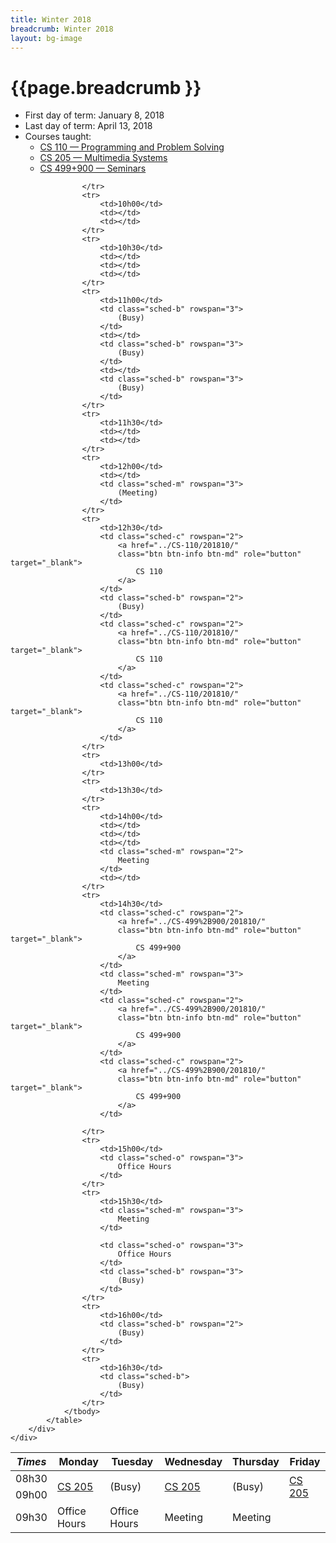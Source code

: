 ```yaml
---
title: Winter 2018
breadcrumb: Winter 2018
layout: bg-image
---
```

# {{page.breadcrumb }}
<ul>
	<li>First day of term: January 8, 2018</li>
	<li>Last day of term: April 13, 2018</li>
	<li>Courses taught:
	<ul>
		<li>
			<a href="../CS-110/201810/">
				CS 110 &mdash; Programming and Problem Solving
			</a>
		</li>
		<li>
			<a href="../CS-205/201810/">
				CS 205 &mdash; Multimedia Systems
			</a>
		</li>
		<li>
			<a href="../CS-499+900/201810/">
				CS 499+900 &mdash; Seminars
			</a>
		</li>
	</ul>
	</li>
</ul>
<div class=table-responsive> 
<table class="table table-bordered table-striped"> 
				<thead> 
					<tr>
						<th><em>Times</em></th>
						<th>Monday</th>
						<th>Tuesday</th>
						<th>Wednesday</th>
						<th>Thursday</th>
						<th>Friday</th>
					</tr>
				</thead>
				<tbody>
					<tr>
						<td>08h30</td>
						<td class="sched-c" rowspan="2">
							<a href="../CS-205/201810/" 
							class="btn btn-info btn-md" role="button" target="_blank">
								CS 205
							</a>
						</td>
						<td class="sched-b" rowspan="2">
							(Busy)
						</td>
						<td class="sched-c" rowspan="2">
							<a href="../CS-205/201810/" 
							class="btn btn-info btn-md" role="button" target="_blank">
								CS 205
							</a>
						</td>
						<td class="sched-b" rowspan="2">
							(Busy)
						</td>
						<td class="sched-c" rowspan="2">
							<a href="../CS-205/201810/" 
							class="btn btn-info btn-md" role="button" target="_blank">
								CS 205
							</a>
						</td>
					</tr>
					<tr>
						<td>09h00</td>
					</tr>
					<tr>
						<td>09h30</td>
						<td class="sched-o" rowspan="3">
							Office Hours
						</td>
						<td class="sched-o" rowspan="3">
							Office Hours
						</td>
						<td class="sched-m" rowspan="2">
							Meeting
						</td>
						<td class="sched-m" rowspan="2">
							Meeting
						</td>
						<td></td>

					</tr>
					<tr>
						<td>10h00</td>
						<td></td>
						<td></td>
					</tr>
					<tr>
						<td>10h30</td>
						<td></td>
						<td></td>
						<td></td>
					</tr>
					<tr>
						<td>11h00</td>
						<td class="sched-b" rowspan="3">
							(Busy)
						</td>
						<td></td>
						<td class="sched-b" rowspan="3">
							(Busy)
						</td>
						<td></td>
						<td class="sched-b" rowspan="3">
							(Busy)
						</td>
					</tr>
					<tr>
						<td>11h30</td>
						<td></td>
						<td></td>
					</tr>
					<tr>
						<td>12h00</td>
						<td></td>
						<td class="sched-m" rowspan="3">
							(Meeting)
						</td>
					</tr>
					<tr>
						<td>12h30</td>
						<td class="sched-c" rowspan="2">
							<a href="../CS-110/201810/" 
							class="btn btn-info btn-md" role="button" target="_blank">
								CS 110
							</a>
						</td>
						<td class="sched-b" rowspan="2">
							(Busy)
						</td>
						<td class="sched-c" rowspan="2">
							<a href="../CS-110/201810/" 
							class="btn btn-info btn-md" role="button" target="_blank">
								CS 110
							</a>
						</td>
						<td class="sched-c" rowspan="2">
							<a href="../CS-110/201810/" 
							class="btn btn-info btn-md" role="button" target="_blank">
								CS 110
							</a>
						</td>
					</tr>
					<tr>
						<td>13h00</td>
					</tr>
					<tr>
						<td>13h30</td>	
					</tr>
					<tr>
						<td>14h00</td>
						<td></td>
						<td></td>
						<td></td>
						<td class="sched-m" rowspan="2">
							Meeting
						</td>
						<td></td>
					</tr>
					<tr>
						<td>14h30</td>
						<td class="sched-c" rowspan="2">
							<a href="../CS-499%2B900/201810/" 
							class="btn btn-info btn-md" role="button" target="_blank">
								CS 499+900
							</a>
						</td>
						<td class="sched-m" rowspan="3">
							Meeting
						</td>
						<td class="sched-c" rowspan="2">
							<a href="../CS-499%2B900/201810/" 
							class="btn btn-info btn-md" role="button" target="_blank">
								CS 499+900
							</a>
						</td>
						<td class="sched-c" rowspan="2">
							<a href="../CS-499%2B900/201810/" 
							class="btn btn-info btn-md" role="button" target="_blank">
								CS 499+900
							</a>
						</td>

					</tr>
					<tr>
						<td>15h00</td>
						<td class="sched-o" rowspan="3">
							Office Hours
						</td>
					</tr>
					<tr>
						<td>15h30</td>
						<td class="sched-m" rowspan="3">
							Meeting
						</td>
<!--
						<td class="sched-b" rowspan="3">
							(Busy)
						</td>
-->
						<td class="sched-o" rowspan="3">
							Office Hours
						</td>
						<td class="sched-b" rowspan="3">
							(Busy)
						</td>
					</tr>
					<tr>
						<td>16h00</td>
						<td class="sched-b" rowspan="2">
							(Busy)
						</td>
					</tr>
					<tr>
						<td>16h30</td>
						<td class="sched-b">
							(Busy)
						</td>
					</tr>
				</tbody>
			</table>
		</div>
	</div>
